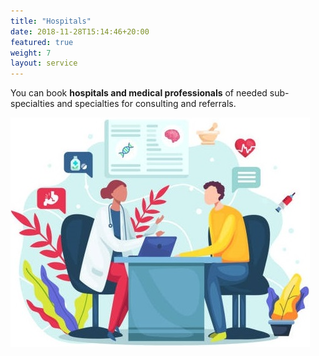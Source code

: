 ```yaml
---
title: "Hospitals"
date: 2018-11-28T15:14:46+20:00 
featured: true
weight: 7
layout: service
---
```


You can book **hospitals and medical professionals** of needed sub-specialties and specialties for consulting and referrals.

![Hospital/Specialist](/images/illustrations/patient.jpg)






